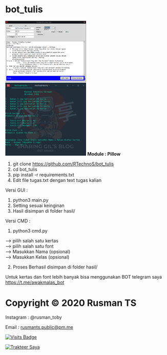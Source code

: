 # bot_tulis
<img width=50% src="media/screenshot_GUI.png">
<img width=50% src="media/screenshot_CMD.png">
<b>Module : Pillow</b>

1. git clone https://github.com/RTechnoS/bot_tulis
2. cd bot_tulis
3. pip install -r requirements.txt
4. Edit file tugas.txt dengan text tugas kalian

Versi GUI :
1. python3 main.py
2. Setting sesuai keinginan
3. Hasil disimpan di folder hasil/

Versi CMD :
1. python3 cmd.py

--> pilih salah satu kertas</br>
--> pilih salah satu font</br>
--> Masukkan Nama (opsional)</br>
--> Masukkan Kelas (opsional)</br>

2. Proses Berhasil disimpan di folder hasil/


Untuk kertas dan font lebih banyak
bisa menggunakan BOT telegram saya
https://t.me/awakmalas_bot


# Copyright © 2020 Rusman TS
Instagram : @rusman_toby

Email : rusmants.public@pm.me


[![Visits Badge](https://badges.pufler.dev/visits/RTechnoS/bot_tulis?style=for-the-badge&color=blue)](https://github.com/RTechnoS/RTechnoS)


<a href="https://trakteer.id/rtechs/tip" target="_blank"><img id="wse-buttons-preview" src="https://cdn.trakteer.id/images/embed/trbtn-red-5.png" style="border:0px;height:40px;" alt="Trakteer Saya" height="40"></a>
